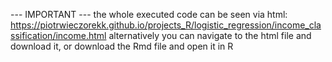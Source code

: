 --- IMPORTANT --- the whole executed code can be seen via html: https://piotrwieczorekk.github.io/projects_R/logistic_regression/income_classification/income.html alternatively you can navigate to the html file and download it, or download the Rmd file and open it in R 
 
